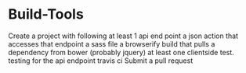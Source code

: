Build-Tools
===========

Create a project with following  at least 1 api end point a json action that accesses that endpoint a sass file a browserify build that pulls a dependency from bower (probably jquery) at least one clientside test. testing for the api endpoint travis ci Submit a pull request
